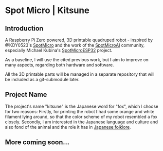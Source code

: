 # Spot Micro | Kitsune

## Introduction

A Raspberry Pi Zero powered, 3D printable quadruped robot - inspired by @KDY0523's [SpotMicro](https://www.thingiverse.com/thing:3445283)
and the work of the [SpotMicroAI](https://gitlab.com/public-open-source/spotmicroai) community, especially
Michael Kubina's [SpotMicroESP32](https://github.com/michaelkubina/SpotMicroESP32) project.

As a baseline, I will use the cited previous work, but I aim to improve on many aspects, regarding both hardware and software.

All the 3D printable parts will be managed in a separate repository that will be included as a git-submodule later.

## Project Name

The project's name "kitsune" is the Japanese word for "fox", which I choose for two reasons: Firstly, for printing the
robot I had some orange and white filament lying around, so that the color scheme of my robot resembled a fox closely.
Secondly, I am interested in the Japanese language and culture and also fond of the animal and the role it has in
[Japanese folklore](https://en.wikipedia.org/wiki/Kitsune). 

## More coming soon...

